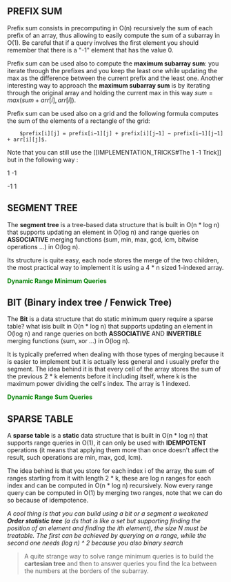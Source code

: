 ## PREFIX SUM

Prefix sum consists in precomputing in O(n) recursively the sum of each prefix of an array, thus allowing to easily compute the sum of a subarray in O(1). Be careful that if a query involves the first element you should remember that there is a "-1" element that has the value 0.

Prefix sum can be used also to compute the **maximum subarray sum**: you iterate through the prefixes and you keep the least one while updating the max as the difference between the current prefix and the least one. Another interesting way to approach the **maximum subarray sum** is by iterating through the original array and holding the current max in this way $sum = max(sum + arr[i], arr[i])$. 

Prefix sum can be used also on a grid and the following formula computes the sum of the elements of a rectangle of the grid: 

		$prefix[i][j] = ​prefix[i−1][j] + prefix[i][j−1] − prefix[i−1][j−1] + arr[i][j]​$. 
		
Note that you can still use the [[IMPLEMENTATION_TRICKS#The 1 -1 Trick]] but in the following way :

1 -1

-1 1

## SEGMENT TREE 

The **segment tree** is a tree-based data structure that is built in O(n * log n) that supports updating an element in O(log n) and range queries on **ASSOCIATIVE** merging functions (sum, min, max, gcd, lcm, bitwise operations ...) in O(log n).

Its structure is quite easy, each node stores the merge of the two children, the most practical way to implement it is using a 4 * n sized 1-indexed array.

**<span style="color: green">Dynamic Range Minimum Queries</span>**

## BIT (Binary index tree / Fenwick Tree)

The **Bit** is a data structure that do static minimum query require a sparse table? what isis built in O(n * log n) that supports updating an element in O(log n) and range queries on both **ASSOCIATIVE** AND **INVERTIBLE** merging functions (sum, xor ...) in O(log n). 

It is typically preferred when dealing with those types of merging because it is easier to implement but it is actually less general and i usually prefer the segment. The idea behind it is that every cell of the array stores the sum of the previous 2 * k elements before it including itself, where k is the maximum power dividing the cell's index. The array is 1 indexed. 

**<span style="color: green">Dynamic Range Sum Queries</span>**

## SPARSE TABLE 

A **sparse table** is a **static** data structure that is built in O(n * log n) that supports range queries in O(1), it can only be used with **IDEMPOTENT** operations (it means that applying them more than once doesn't affect the result, such operations are min, max, gcd, lcm). 

The idea behind is that you store for each index i of the array, the sum of ranges starting from it with length 2 * k, these are log n ranges for each index and can be computed in O(n * log n) recursively. Now every range query can be computed in O(1) by merging two ranges, note that we can do so because of idempotence. 

*A cool thing is that you can build using a bit or a segment a weakened **Order statistic tree** (a ds that is like a set but supporting finding the position of an element and finding the ith element), the size N must be treatable. The first can be achieved by querying on a range, while the second one needs (log n) ^ 2 because you also binary search*

>A quite strange way to solve range minimum queries is to build the **cartesian tree** and then to answer queries you find the lca between the numbers at the borders of the subarray. 